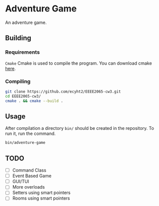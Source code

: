 # Adventure Game

An adventure game.

## Building

### Requirements
`Cmake` Cmake is used to compile the program. You can download cmake [here](https://cmake.org/download/).

### Compiling

``` sh
git clone https://github.com/ecyht2/EEEE2065-cw3.git
cd EEEE2065-cw3/
cmake . && cmake --build .
```

## Usage

After compilation a directory `bin/` should be created in the repository. To run it, run the command.

``` sh
bin/adventure-game
```

## TODO
  * [ ] Command Class
  * [ ] Event Based Game
  * [ ] GUI/TUI
  * [ ] More overloads
  * [ ] Setters using smart pointers
  * [ ] Rooms using smart pointers
